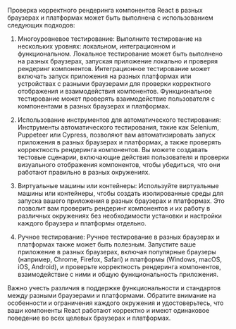 Проверка корректного рендеринга компонентов React в разных браузерах и платформах может быть выполнена с использованием следующих подходов:

1. Многоуровневое тестирование: Выполните тестирование на нескольких уровнях: локальном, интеграционном и функциональном. Локальное тестирование может быть выполнено на разных браузерах, запуская приложение локально и проверяя рендеринг компонентов. Интеграционное тестирование может включать запуск приложения на разных платформах или устройствах с разными браузерами для проверки корректного отображения и взаимодействия компонентов. Функциональное тестирование может проверять взаимодействие пользователя с компонентами в разных браузерах и платформах.

2. Использование инструментов для автоматического тестирования: Инструменты автоматического тестирования, такие как Selenium, Puppeteer или Cypress, позволяют вам автоматизировать запуск приложения в разных браузерах и платформах, а также проверять корректность рендеринга компонентов. Вы можете создавать тестовые сценарии, включающие действия пользователя и проверки визуального отображения компонентов, чтобы убедиться, что они работают правильно в разных окружениях.

3. Виртуальные машины или контейнеры: Используйте виртуальные машины или контейнеры, чтобы создать изолированные среды для запуска вашего приложения в разных браузерах и платформах. Это позволит вам проверить рендеринг компонентов и их работу в различных окружениях без необходимости установки и настройки каждого браузера и платформы отдельно.

4. Ручное тестирование: Ручное тестирование в разных браузерах и платформах также может быть полезным. Запустите ваше приложение в разных браузерах, включая популярные браузеры (например, Chrome, Firefox, Safari) и платформы (Windows, macOS, iOS, Android), и проверьте корректность рендеринга компонентов, взаимодействие с ними и общую функциональность приложения.

Важно учесть различия в поддержке функциональности и стандартов между разными браузерами и платформами. Обратите внимание на особенности и ограничения каждого окружения и удостоверьтесь, что ваши компоненты React работают корректно и имеют одинаковое поведение во всех целевых браузерах и платформах.